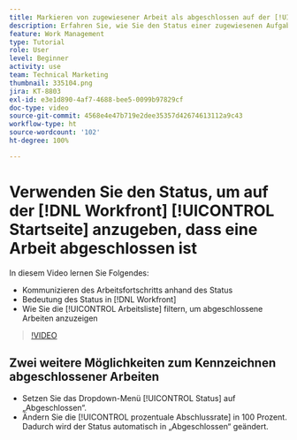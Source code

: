 ```yaml
---
title: Markieren von zugewiesener Arbeit als abgeschlossen auf der [!UICONTROL Startseite]
description: Erfahren Sie, wie Sie den Status einer zugewiesenen Aufgabe oder eines Problems ändern können, um über die [!UICONTROL Arbeitsliste] anzugeben, dass die Aufgabe abgeschlossen ist. Filtern Sie dann die Liste, um nur abgeschlossene Arbeiten anzuzeigen.
feature: Work Management
type: Tutorial
role: User
level: Beginner
activity: use
team: Technical Marketing
thumbnail: 335104.png
jira: KT-8803
exl-id: e3e1d890-4af7-4688-bee5-0099b97829cf
doc-type: video
source-git-commit: 4568e4e47b719e2dee35357d42674613112a9c43
workflow-type: ht
source-wordcount: '102'
ht-degree: 100%

---
```


# Verwenden Sie den Status, um auf der [!DNL Workfront] [!UICONTROL Startseite] anzugeben, dass eine Arbeit abgeschlossen ist

In diesem Video lernen Sie Folgendes:

* Kommunizieren des Arbeitsfortschritts anhand des Status
* Bedeutung des Status in [!DNL  Workfront]
* Wie Sie die [!UICONTROL Arbeitsliste] filtern, um abgeschlossene Arbeiten anzuzeigen

>[!VIDEO](https://video.tv.adobe.com/v/335104/?quality=12&learn=on&enablevpops)


## Zwei weitere Möglichkeiten zum Kennzeichnen abgeschlossener Arbeiten

* Setzen Sie das Dropdown-Menü [!UICONTROL Status] auf „Abgeschlossen“.
* Ändern Sie die [!UICONTROL prozentuale Abschlussrate] in 100 Prozent. Dadurch wird der Status automatisch in „Abgeschlossen“ geändert.

<!--
learn more URLs
-->
